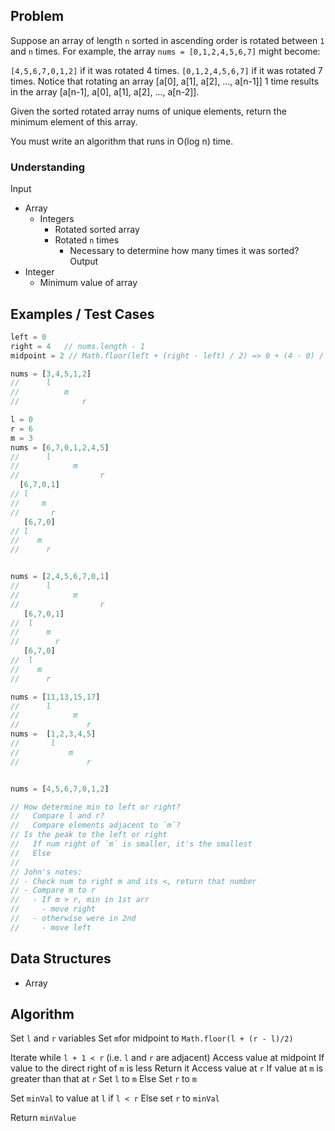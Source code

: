 ## Problem

Suppose an array of length `n` sorted in ascending order is rotated between `1` and `n` times. For example, the array `nums = [0,1,2,4,5,6,7]` might become:

`[4,5,6,7,0,1,2]` if it was rotated 4 times.
`[0,1,2,4,5,6,7]` if it was rotated 7 times.
Notice that rotating an array [a[0], a[1], a[2], ..., a[n-1]] 1 time results in the array [a[n-1], a[0], a[1], a[2], ..., a[n-2]].

Given the sorted rotated array nums of unique elements, return the minimum element of this array.

You must write an algorithm that runs in O(log n) time.

### Understanding

Input
- Array
  - Integers
    - Rotated sorted array
    - Rotated `n` times
      - Necessary to determine how many times it was sorted?
Output
- Integer
  - Minimum value of array

## Examples / Test Cases
```js
left = 0
right = 4   // nums.length - 1
midpoint = 2 // Math.floor(left + (right - left) / 2) => 0 + (4 - 0) / 2

nums = [3,4,5,1,2]
//      l
//          m
//              r

l = 0
r = 6
m = 3
nums = [6,7,0,1,2,4,5]
//      l
//            m
//                  r
  [6,7,0,1]
// l
//     m
//       r
   [6,7,0]
// l
//    m
//      r


nums = [2,4,5,6,7,0,1]
//      l
//            m
//                  r
   [6,7,0,1]
//  l
//      m
//        r
   [6,7,0]
//  l
//    m
//      r

nums = [11,13,15,17]
//      l
//            m
//               r
nums =  [1,2,3,4,5]
//       l
//           m
//               r


nums = [4,5,6,7,0,1,2]

// How determine min to left or right?
//   Compare l and r?
//   Compare elements adjacent to `m`?
// Is the peak to the left or right
//   If num right of `m` is smaller, it's the smallest
//   Else
//
// John's notes:
// - Check num to right m and its <, return that number
// - Compare m to r
//   - If m > r, min in 1st arr
//     - move right
//   - otherwise were in 2nd
//     - move left

```
## Data Structures

- Array

## Algorithm

Set `l` and `r` variables
Set `m`for midpoint to `Math.floor(l + (r - l)/2)`

Iterate while `l + 1 < r` (i.e. `l` and `r` are adjacent)
  Access value at midpoint
  If value to the direct right of `m` is less
    Return it
  Access value at `r`
  If value at `m` is greater than that at `r`
    Set `l` to `m`
  Else
    Set `r` to `m`


Set `minVal` to value at `l` if `l < r`
Else set `r` to `minVal`

Return `minValue`
